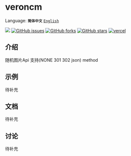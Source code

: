 # veroncm
Language: 
**`简体中文`** 
[`English`](https://github.com/Mlikiowa/veroncm/blob/main/README_EN.md)


[![](https://img.shields.io/github/license/MliKiowa/veroncm?style=flat-square)](https://github.com/MliKiowa/veroncm/blob/main/LICENSE)
[![GitHub issues](https://img.shields.io/github/issues/MliKiowa/veroncm?style=flat-square)](https://github.com/MliKiowa/veroncm/issues)
[![GitHub forks](https://img.shields.io/github/forks/MliKiowa/veroncm?style=flat-square)](https://github.com/MliKiowa/veroncm/network)
[![GitHub stars](https://img.shields.io/github/stars/MliKiowa/veroncm?style=flat-square)](https://github.com/MliKiowa/veroncm/stargazers)
[![vercel](https://img.shields.io/badge/Vercel-black?logo=Vercel&logoColor=white&style=flat-square)](https://img.shields.io/badge/Vercel-black?style=flat-square&logo=Vercel&logoColor=white)

## 介绍
随机图片Api
支持(NONE 301 302 json) method
## 示例

待补充

## 文档

待补充

## 讨论

待补充
